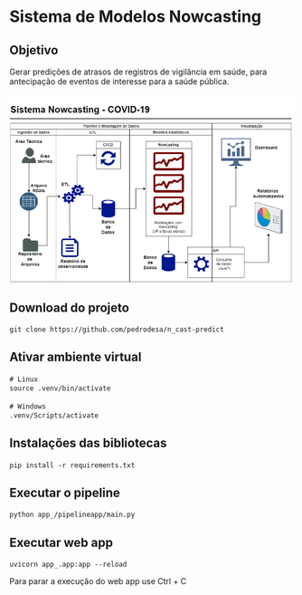 # Sistema de Modelos Nowcasting

## Objetivo
Gerar predições de atrasos de registros de vigilância em saúde, para antecipação de eventos de interesse para a saúde pública.


![Pipeline](relatorios/img/pipeline.png)


## Download do projeto
```
git clone https://github.com/pedrodesa/n_cast-predict
```

## Ativar ambiente virtual
```
# Linux
source .venv/bin/activate

# Windows
.venv/Scripts/activate
```

## Instalações das bibliotecas
```
pip install -r requirements.txt
```

## Executar o pipeline
```
python app_/pipelineapp/main.py
```

## Executar web app
```
uvicorn app_.app:app --reload
```

Para parar a execução do web app use Ctrl + C
